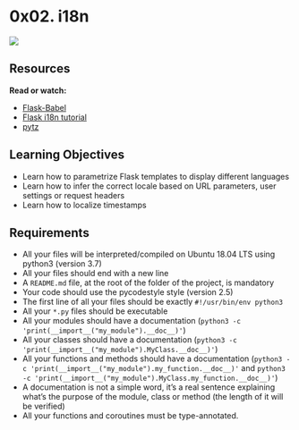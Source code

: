 # 0x02. i18n

![](https://s3.amazonaws.com/alx-intranet.hbtn.io/uploads/medias/2020/1/91e1c50322b2428428f9.jpeg?X-Amz-Algorithm=AWS4-HMAC-SHA256&X-Amz-Credential=AKIARDDGGGOUSBVO6H7D%2F20230523%2Fus-east-1%2Fs3%2Faws4_request&X-Amz-Date=20230523T210452Z&X-Amz-Expires=86400&X-Amz-SignedHeaders=host&X-Amz-Signature=d61154892688557593e1e1997bec73d4f2f51bd48f5e2c981890493de6d40009)

Resources
---------

**Read or watch:**

*   [Flask-Babel](https://intranet.alxswe.com/rltoken/fBpGjDt2BFuBFiz-jwublQ "Flask-Babel")
*   [Flask i18n tutorial](https://intranet.alxswe.com/rltoken/RtGz7pI7TKnYqrMMG9rWMg "Flask i18n tutorial")
*   [pytz](https://intranet.alxswe.com/rltoken/7rrCz4pkpqAn4FfRZ2Vsvw "pytz")

Learning Objectives
-------------------

*   Learn how to parametrize Flask templates to display different languages
*   Learn how to infer the correct locale based on URL parameters, user settings or request headers
*   Learn how to localize timestamps

Requirements
------------

*   All your files will be interpreted/compiled on Ubuntu 18.04 LTS using python3 (version 3.7)
*   All your files should end with a new line
*   A `README.md` file, at the root of the folder of the project, is mandatory
*   Your code should use the pycodestyle style (version 2.5)
*   The first line of all your files should be exactly `#!/usr/bin/env python3`
*   All your `*.py` files should be executable
*   All your modules should have a documentation (`python3 -c 'print(__import__("my_module").__doc__)'`)
*   All your classes should have a documentation (`python3 -c 'print(__import__("my_module").MyClass.__doc__)'`)
*   All your functions and methods should have a documentation (`python3 -c 'print(__import__("my_module").my_function.__doc__)'` and `python3 -c 'print(__import__("my_module").MyClass.my_function.__doc__)'`)
*   A documentation is not a simple word, it’s a real sentence explaining what’s the purpose of the module, class or method (the length of it will be verified)
*   All your functions and coroutines must be type-annotated.
